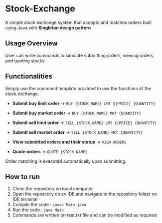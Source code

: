 # Stock-Exchange

A simple stock exchange system that accepts and matches orders built using Java with **Singleton design pattern**

## Usage Overview
User can write commands to simulate submitting orders, viewing orders, and quoting stocks

## Functionalities
Simply use the command template provided to use the functions of the stock exchange.

- **Submit buy limit order** -> `BUY {STOCK_NAME} LMT ${PRICE} {QUANTITY}`

- **Submit buy market order** -> `BUY {STOCK_NAME} MKT {QUANTITY}`

- **Submit sell limit order** -> `SELL {STOCK_NAME} LMT ${PRICE} {QUANTITY}`

- **Submit sell market order** -> `SELL {STOCK_NAME} MKT {QUANTITY}`

- **View submitted orders and their status** -> `VIEW ORDERS`

- **Quote orders** -> `QUOTE {STOCK_NAME}`

Order matching is executed automatically upon submitting.

## How to run

1. Clone the repository on local computer
2. Open the repository on an IDE and navigate to the repository folder on IDE terminal
3. Compile the code : `javac Main.java`
4. Run the code : `java Main` 
5. Commands are written on test.txt file and can be modified as required


